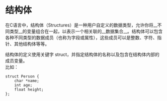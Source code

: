 # 结构体  
在C语言中，结构体（Structures）是一种用户自定义的数据类型，允许你将__不同类型__的变量组合在一起，以表示一个相关联的__数据集合__。结构体可以包含各种不同类型的数据成员（也称为字段或属性），这些成员可以是整数、字符、指针、其他结构体等等。  
	
结构体的定义使用关键字 struct，并指定结构体的名称以及包含在结构体内部的成员变量。  
比如：  
~~~
struct Person {
    char *name;
    int age;
    float height;
};

~~~